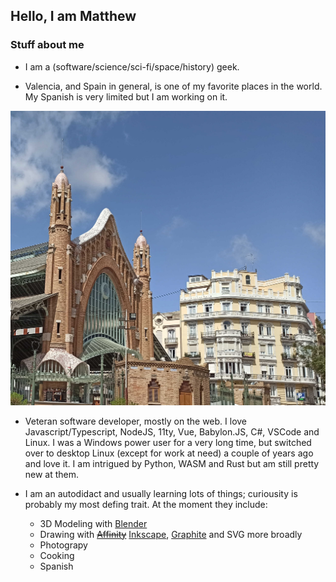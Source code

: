 ## Hello, I am Matthew

### Stuff about me

- I am a (software/science/sci-fi/space/history) geek. 

- Valencia, and Spain in general, is one of my favorite places in the world. My Spanish is very limited but I am working on it. 
<img src="https://raw.githubusercontent.com/MatthewNichols/MatthewNichols/master/mercat-de-colon.jpg" alt="Mercat de Colón in Valencia" />

- Veteran software developer, mostly on the web. I love Javascript/Typescript, NodeJS, 11ty, Vue, Babylon.JS, C#, VSCode and Linux. I was a Windows power user for a very long time, but switched over to desktop Linux (except for work at need) a couple of years ago and love it. I am intrigued by Python, WASM and Rust but am still pretty new at them.

- I am an autodidact and usually learning lots of things; curiousity is probably my most defing trait. At the moment they include:
    - 3D Modeling with [Blender](https://www.blender.org/)
    - Drawing with ~~[Affinity](https://affinity.serif.com/en-us/)~~ [Inkscape](https://inkscape.org/), [Graphite](https://graphite.rs/) and SVG more broadly
    - Photograpy
    - Cooking
    - Spanish
